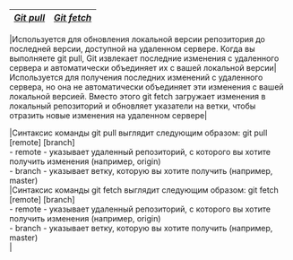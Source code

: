 |<u>***Git pull***</u>|<u>***Git fetch***</u>|
|---|-------|

|Используется для обновления локальной версии репозитория до последней версии, доступной на удаленном сервере. Когда вы выполняете git pull, Git извлекает последние изменения с удаленного сервера и автоматически объединяет их с вашей локальной версии|Используется для получения последних изменений с удаленного сервера, но она не автоматически объединяет эти изменения с вашей локальной версией. Вместо этого git fetch загружает изменения в локальный репозиторий и обновляет указатели на ветки, чтобы отразить новые изменения на удаленном сервере|

|Синтаксис команды git pull выглядит следующим образом: git pull [remote] [branch]<br>- remote - указывает удаленный репозиторий, с которого вы хотите получить изменения (например, origin)<br>- branch - указывает ветку, которую вы хотите получить (например, master)<br>|Синтаксис команды git fetch выглядит следующим образом: git fetch [remote] [branch]<br>- remote - указывает удаленный репозиторий, с которого вы хотите получить изменения (например, origin)<br>- branch - указывает ветку, которую вы хотите получить (например, master)<br>|